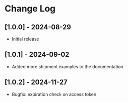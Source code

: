 # Change Log

## [1.0.0] - 2024-08-29

- Initial release

## [1.0.1] - 2024-09-02

- Added more shipment examples to the documentation

## [1.0.2] - 2024-11-27

- Bugfix: expiration check on access token
